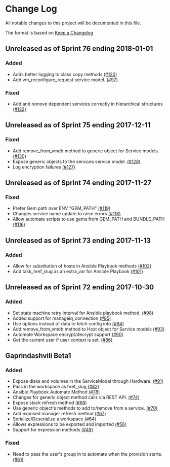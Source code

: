 # Change Log

All notable changes to this project will be documented in this file.

The format is based on [Keep a Changelog](http://keepachangelog.com/en/1.0.0/)


## Unreleased as of Sprint 76 ending 2018-01-01

### Added
- Adds better logging to class copy methods [(#120)](https://github.com/ManageIQ/manageiq-automation_engine/pull/120)
- Add vm_reconfigure_request service model. [(#97)](https://github.com/ManageIQ/manageiq-automation_engine/pull/97)

### Fixed
- Add and remove dependent services correctly in hierarchical structures [(#132)](https://github.com/ManageIQ/manageiq-automation_engine/pull/132)

## Unreleased as of Sprint 75 ending 2017-12-11

### Fixed
- Add remove_from_vmdb method to generic object for Service models. [(#130)](https://github.com/ManageIQ/manageiq-automation_engine/pull/130)
- Expose generic objects to the services service model. [(#128)](https://github.com/ManageIQ/manageiq-automation_engine/pull/128)
- Log encryption failures [(#127)](https://github.com/ManageIQ/manageiq-automation_engine/pull/127)

## Unreleased as of Sprint 74 ending 2017-11-27

### Fixed
- Prefer Gem.path over ENV "GEM_PATH" [(#119)](https://github.com/ManageIQ/manageiq-automation_engine/pull/119)
- Changes service name update to raise errors [(#118)](https://github.com/ManageIQ/manageiq-automation_engine/pull/118)
- Allow automate scripts to use gems from GEM_PATH and BUNDLE_PATH [(#116)](https://github.com/ManageIQ/manageiq-automation_engine/pull/116)

## Unreleased as of Sprint 73 ending 2017-11-13

### Added
- Allow for substitution of hosts in Ansible Playbook methods [(#102)](https://github.com/ManageIQ/manageiq-automation_engine/pull/102)
- Add task_href_slug as an extra_var for Ansible Playbook [(#101)](https://github.com/ManageIQ/manageiq-automation_engine/pull/101)

## Unreleased as of Sprint 72 ending 2017-10-30

### Added
- Set state machine retry interval for Ansible playbook method. [(#98)](https://github.com/ManageIQ/manageiq-automation_engine/pull/98)
- Added support for manageiq_connection [(#95)](https://github.com/ManageIQ/manageiq-automation_engine/pull/95)
- Use options instead of data to fetch config info [(#94)](https://github.com/ManageIQ/manageiq-automation_engine/pull/94)
- Add remove_from_vmdb method to Host object for Service models [(#93)](https://github.com/ManageIQ/manageiq-automation_engine/pull/93)
- Automate Workspace encrypt/decrypt support [(#90)](https://github.com/ManageIQ/manageiq-automation_engine/pull/90)
- Get the current user if user context is set. [(#86)](https://github.com/ManageIQ/manageiq-automation_engine/pull/86)

## Gaprindashvili Beta1

### Added
- Expose disks and volumes in the ServiceModel through Hardware. [(#91)](https://github.com/ManageIQ/manageiq-automation_engine/pull/91)
- Pass in the workspace as href_slug [(#82)](https://github.com/ManageIQ/manageiq-automation_engine/pull/82)
- Ansible Playbook Automate Method [(#78)](https://github.com/ManageIQ/manageiq-automation_engine/pull/78)
- Changes for generic object method calls via REST API. [(#74)](https://github.com/ManageIQ/manageiq-automation_engine/pull/74)
- Expose stack refresh method [(#68)](https://github.com/ManageIQ/manageiq-automation_engine/pull/68)
- Use generic object's methods to add to/remove from a service. [(#70)](https://github.com/ManageIQ/manageiq-automation_engine/pull/70)
- Add exposed manager refresh method [(#67)](https://github.com/ManageIQ/manageiq-automation_engine/pull/67)
- Serialize/Deserialize a workspace [(#64)](https://github.com/ManageIQ/manageiq-automation_engine/pull/64)
- Allows expressions to be exported and imported [(#56)](https://github.com/ManageIQ/manageiq-automation_engine/pull/56)
- Support for expression methods [(#49)](https://github.com/ManageIQ/manageiq-automation_engine/pull/49)

### Fixed
- Need to pass the user's group in to automate when the provision starts. [(#61)](https://github.com/ManageIQ/manageiq-automation_engine/pull/61)
